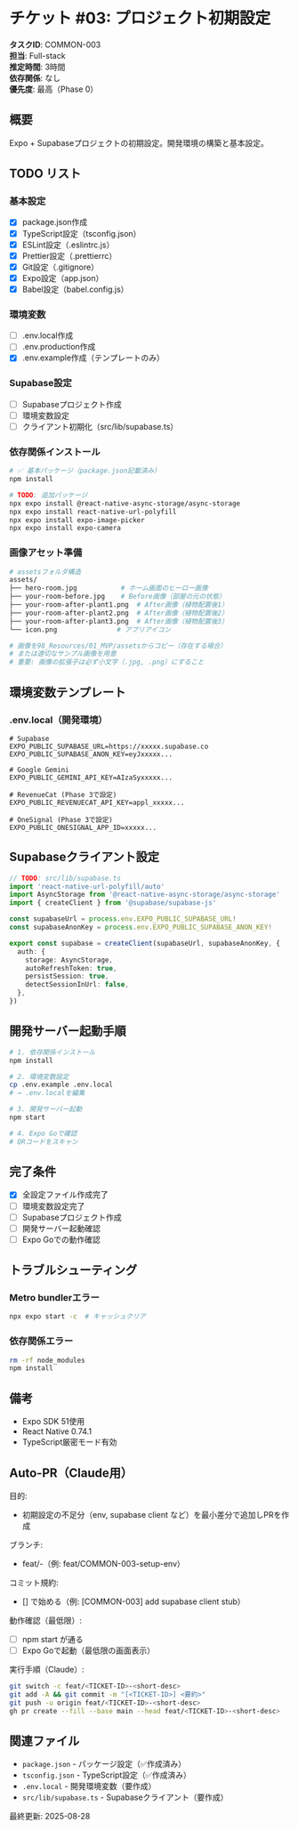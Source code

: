 # チケット #03: プロジェクト初期設定

**タスクID**: COMMON-003  
**担当**: Full-stack  
**推定時間**: 3時間  
**依存関係**: なし  
**優先度**: 最高（Phase 0）

## 概要
Expo + Supabaseプロジェクトの初期設定。開発環境の構築と基本設定。

## TODO リスト

### 基本設定
- [x] package.json作成
- [x] TypeScript設定（tsconfig.json）
- [x] ESLint設定（.eslintrc.js）
- [x] Prettier設定（.prettierrc）
- [x] Git設定（.gitignore）
- [x] Expo設定（app.json）
- [x] Babel設定（babel.config.js）

### 環境変数
- [ ] .env.local作成
- [ ] .env.production作成
- [x] .env.example作成（テンプレートのみ）

### Supabase設定
- [ ] Supabaseプロジェクト作成
- [ ] 環境変数設定
- [ ] クライアント初期化（src/lib/supabase.ts）

### 依存関係インストール
```bash
# ✅ 基本パッケージ（package.json記載済み）
npm install

# TODO: 追加パッケージ
npx expo install @react-native-async-storage/async-storage
npx expo install react-native-url-polyfill
npx expo install expo-image-picker
npx expo install expo-camera
```

### 画像アセット準備
```bash
# assetsフォルダ構造
assets/
├── hero-room.jpg           # ホーム画面のヒーロー画像
├── your-room-before.jpg    # Before画像（部屋の元の状態）
├── your-room-after-plant1.png  # After画像（植物配置後1）
├── your-room-after-plant2.png  # After画像（植物配置後2）
├── your-room-after-plant3.png  # After画像（植物配置後3）
└── icon.png               # アプリアイコン

# 画像を98_Resources/01_MVP/assetsからコピー（存在する場合）
# または適切なサンプル画像を用意
# 重要: 画像の拡張子は必ず小文字（.jpg, .png）にすること
```

## 環境変数テンプレート

### .env.local（開発環境）
```env
# Supabase
EXPO_PUBLIC_SUPABASE_URL=https://xxxxx.supabase.co
EXPO_PUBLIC_SUPABASE_ANON_KEY=eyJxxxxx...

# Google Gemini
EXPO_PUBLIC_GEMINI_API_KEY=AIzaSyxxxxx...

# RevenueCat (Phase 3で設定)
EXPO_PUBLIC_REVENUECAT_API_KEY=appl_xxxxx...

# OneSignal (Phase 3で設定)
EXPO_PUBLIC_ONESIGNAL_APP_ID=xxxxx...
```

## Supabaseクライアント設定

```typescript
// TODO: src/lib/supabase.ts
import 'react-native-url-polyfill/auto'
import AsyncStorage from '@react-native-async-storage/async-storage'
import { createClient } from '@supabase/supabase-js'

const supabaseUrl = process.env.EXPO_PUBLIC_SUPABASE_URL!
const supabaseAnonKey = process.env.EXPO_PUBLIC_SUPABASE_ANON_KEY!

export const supabase = createClient(supabaseUrl, supabaseAnonKey, {
  auth: {
    storage: AsyncStorage,
    autoRefreshToken: true,
    persistSession: true,
    detectSessionInUrl: false,
  },
})
```

## 開発サーバー起動手順

```bash
# 1. 依存関係インストール
npm install

# 2. 環境変数設定
cp .env.example .env.local
# → .env.localを編集

# 3. 開発サーバー起動
npm start

# 4. Expo Goで確認
# QRコードをスキャン
```

## 完了条件
- [x] 全設定ファイル作成完了
- [ ] 環境変数設定完了
- [ ] Supabaseプロジェクト作成
- [ ] 開発サーバー起動確認
- [ ] Expo Goでの動作確認

## トラブルシューティング

### Metro bundlerエラー
```bash
npx expo start -c  # キャッシュクリア
```

### 依存関係エラー
```bash
rm -rf node_modules
npm install
```

## 備考
- Expo SDK 51使用
- React Native 0.74.1
- TypeScript厳密モード有効

## Auto-PR（Claude用）

目的:
- 初期設定の不足分（env, supabase client など）を最小差分で追加しPRを作成

ブランチ:
- feat/<TICKET-ID>-<short-desc>（例: feat/COMMON-003-setup-env）

コミット規約:
- [<TICKET-ID>] で始める（例: [COMMON-003] add supabase client stub）

動作確認（最低限）:
- [ ] npm start が通る
- [ ] Expo Goで起動（最低限の画面表示）

実行手順（Claude）:
```bash
git switch -c feat/<TICKET-ID>-<short-desc>
git add -A && git commit -m "[<TICKET-ID>] <要約>"
git push -u origin feat/<TICKET-ID>-<short-desc>
gh pr create --fill --base main --head feat/<TICKET-ID>-<short-desc>
```

## 関連ファイル
- `package.json` - パッケージ設定（✅作成済み）
- `tsconfig.json` - TypeScript設定（✅作成済み）
- `.env.local` - 開発環境変数（要作成）
- `src/lib/supabase.ts` - Supabaseクライアント（要作成）

最終更新: 2025-08-28
